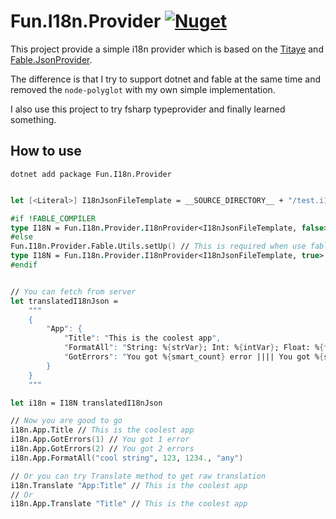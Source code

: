# Fun.I18n.Provider [![Nuget](https://img.shields.io/nuget/v/Fun.I18n.Provider)](https://www.nuget.org/packages/Fun.I18n.Provider)

This project provide a simple i18n provider which is based on the [Titaye](https://github.com/Titaye/Fable.PolyglotProvider) and [Fable.JsonProvider](https://github.com/fable-compiler/Fable.JsonProvider).

The difference is that I try to support dotnet and fable at the same time and removed the `node-polyglot` with my own simple implementation.

I also use this project to try fsharp typeprovider and finally learned something.

## How to use

```
dotnet add package Fun.I18n.Provider
```

```fsharp

let [<Literal>] I18nJsonFileTemplate = __SOURCE_DIRECTORY__ + "/test.i18n.json"

#if !FABLE_COMPILER
type I18N = Fun.I18n.Provider.I18nProvider<I18nJsonFileTemplate, false>
#else
Fun.I18n.Provider.Fable.Utils.setUp() // This is required when use fable for pulling some dependencies
type I18N = Fun.I18n.Provider.I18nProvider<I18nJsonFileTemplate, true>
#endif


// You can fetch from server
let translatedI18nJson =
    """
    {
        "App": {
            "Title": "This is the coolest app",
            "FormatAll": "String: %{strVar}; Int: %{intVar}; Float: %{floatVar}; Any: %{anyVar}",
            "GotErrors": "You got %{smart_count} error |||| You got %{smart_count} errors"
        }
    }
    """

let i18n = I18N translatedI18nJson

// Now you are good to go
i18n.App.Title // This is the coolest app
i18n.App.GotErrors(1) // You got 1 error
i18n.App.GotErrors(2) // You got 2 errors
i18n.App.FormatAll("cool string", 123, 1234., "any")

// Or you can try Translate method to get raw translation
i18n.Translate "App:Title" // This is the coolest app
// Or
i18n.App.Translate "Title" // This is the coolest app
```